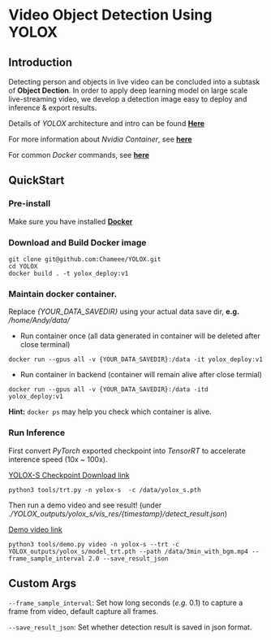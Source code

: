 # Video Object Detection Using YOLOX

## Introduction

Detecting person and objects in live video can be concluded into a subtask of **Object Dection**. In order to apply deep learning model on large scale live-streaming video, we develop a detection image easy to deploy and inference & export results. 

Details of *YOLOX* architecture and intro can be found [**Here**](./README_ori.md)

For more information about *Nvidia Container*, see [**here**](https://catalog.ngc.nvidia.com/orgs/nvidia/containers/pytorch)

For common *Docker* commands, see [**here**](https://yeasy.gitbook.io/docker_practice/image/dockerfile)

## QuickStart

### Pre-install

Make sure you have installed [**Docker**](https://docs.docker.com/engine/install/ubuntu/)


### Download and Build Docker image

```
git clone git@github.com:Chameee/YOLOX.git
cd YOLOX
docker build . -t yolox_deploy:v1
```

### Maintain docker container.

Replace *{YOUR_DATA_SAVEDIR}* using your actual data save dir, **e.g.** */home/Andy/data/* 

- Run container once (all data generated in container will be deleted after close terminal)

```
docker run --gpus all -v {YOUR_DATA_SAVEDIR}:/data -it yolox_deploy:v1
```

- Run container in backend (container will remain alive after close termial)
```
docker run --gpus all -v {YOUR_DATA_SAVEDIR}:/data -itd yolox_deploy:v1
```

**Hint:** `docker ps` may help you check which container is alive.

### Run Inference

First convert *PyTorch* exported checkpoint into *TensorRT* to accelerate interence speed (10x ~ 100x).

[YOLOX-S Checkpoint Download link](https://github.com/Megvii-BaseDetection/storage/releases/download/0.0.1/yolox_s.pth)

```
python3 tools/trt.py -n yolox-s  -c /data/yolox_s.pth
```

Then run a demo video and see result! (under *./YOLOX_outputs/yolox_s/vis_res/{timestamp}/detect_result.json*)

[Demo video link](https://drive.google.com/file/d/1YJafoCLtB6vNlyORaXyZOGnYJllSZVlF/view?usp=sharing)

```
python3 tools/demo.py video -n yolox-s --trt -c YOLOX_outputs/yolox_s/model_trt.pth --path /data/3min_with_bgm.mp4 --frame_sample_interval 2.0 --save_result_json
```

## Custom Args

`--frame_sample_interval`: Set how long seconds (*e.g.* 0.1) to capture a frame from video, default capture all frames. 

`--save_result_json`: Set whether detection result is saved in json format. 



